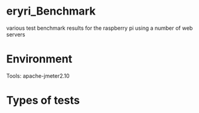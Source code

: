 eryri_Benchmark
===============

various test benchmark results for the raspberry pi using a number of web servers

Environment
==================
Tools: apache-jmeter2.10


Types of tests
===================
